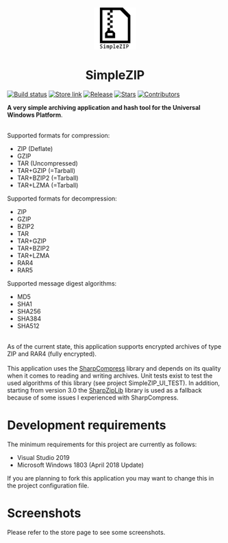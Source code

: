 <p align="center">
  <img alt="szip logo" src="./SimpleZIP_UI/Assets/Square44x44Logo.altform-unplated_targetsize-256.png" width="100px" />
  <h1 align="center">SimpleZIP</h1>
</p>

[![Build status](https://ci.appveyor.com/api/projects/status/ofso840eiw7woaq2?svg=true&style=flat-square)](https://ci.appveyor.com/project/turbolocust/simplezip)
[![Store link](https://img.shields.io/badge/Microsoft%20Store-Download-orange.svg?style=flat-square)](https://www.microsoft.com/store/productId/9nz7l8c54zln)
[![Release](https://img.shields.io/github/release/turbolocust/SimpleZIP.svg?style=flat-square)](https://github.com/turbolocust/SimpleZIP/releases)
[![Stars](https://img.shields.io/github/stars/turbolocust/SimpleZIP.svg?style=flat-square)](https://github.com/turbolocust/SimpleZIP/stargazers)
[![Contributors](https://img.shields.io/github/contributors/turbolocust/SimpleZIP?style=flat-square)](https://github.com/turbolocust/SimpleZIP/graphs/contributors)

<b>A very simple archiving application and hash tool for the Universal Windows Platform</b>.

<br />Supported formats for compression:
  - ZIP (Deflate)
  - GZIP
  - TAR (Uncompressed)
  - TAR+GZIP (=Tarball)
  - TAR+BZIP2 (=Tarball)
  - TAR+LZMA (=Tarball)
  
Supported formats for decompression:
  - ZIP
  - GZIP
  - BZIP2
  - TAR
  - TAR+GZIP
  - TAR+BZIP2
  - TAR+LZMA
  - RAR4
  - RAR5

Supported message digest algorithms:
  - MD5
  - SHA1
  - SHA256
  - SHA384
  - SHA512

<br />
As of the current state, this application supports encrypted archives of type ZIP and RAR4 (fully encrypted).
<br /><br />
This application uses the <a href="https://github.com/adamhathcock/sharpcompress">SharpCompress</a> library and depends on its quality when it comes to reading and writing archives. Unit tests exist to test the used algorithms of this library (see project SimpleZIP_UI_TEST). In addition, starting from version 3.0 the <a href="https://github.com/icsharpcode/SharpZipLib">SharpZipLib</a> library is used as a fallback because of some issues I experienced with SharpCompress.
<br />

# Development requirements

The minimum requirements for this project are currently as follows:

  - Visual Studio 2019
  - Microsoft Windows 1803 (April 2018 Update)

If you are planning to fork this application you may want to change this in the project configuration file.

# Screenshots

Please refer to the store page to see some screenshots.
